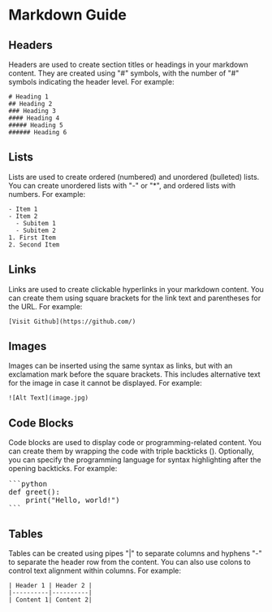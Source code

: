 <!-- Markdown - Medium -->

# Markdown Guide

## Headers
Headers are used to create section titles or headings in your markdown content. They are created using "#" symbols, with the number of "#" symbols indicating the header level. For example:

```
# Heading 1
## Heading 2
### Heading 3
#### Heading 4
##### Heading 5
###### Heading 6
```

## Lists

Lists are used to create ordered (numbered) and unordered (bulleted) lists. You can create unordered lists with "-" or "*", and ordered lists with numbers. For example:

```
- Item 1
- Item 2
  - Subitem 1
  - Subitem 2
1. First Item
2. Second Item
```

## Links

Links are used to create clickable hyperlinks in your markdown content. You can create them using square brackets for the link text and parentheses for the URL. For example:

```
[Visit Github](https://github.com/)
```

## Images

Images can be inserted using the same syntax as links, but with an exclamation mark before the square brackets. This includes alternative text for the image in case it cannot be displayed. For example:

```
![Alt Text](image.jpg)
```

## Code Blocks

Code blocks are used to display code or programming-related content. You can create them by wrapping the code with triple backticks (). Optionally, you can specify the programming language for syntax highlighting after the opening backticks. For example:

<pre>
```python
def greet():
    print("Hello, world!")
```
</pre>

## Tables

Tables can be created using pipes "|" to separate columns and hyphens "-" to separate the header row from the content. You can also use colons to control text alignment within columns. For example:

```
| Header 1 | Header 2 |
|----------|----------|
| Content 1| Content 2|